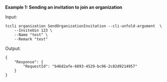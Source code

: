 **Example 1: Sending an invitation to join an organization**



Input: 

```
tccli organization SendOrganizationInvitation --cli-unfold-argument  \
    --InviteUin 123 \
    --Name "test" \
    --Remark "test"
```

Output: 
```
{
    "Response": {
        "RequestId": "b46d2afe-6893-4529-bc96-2c82d9214957"
    }
}
```

